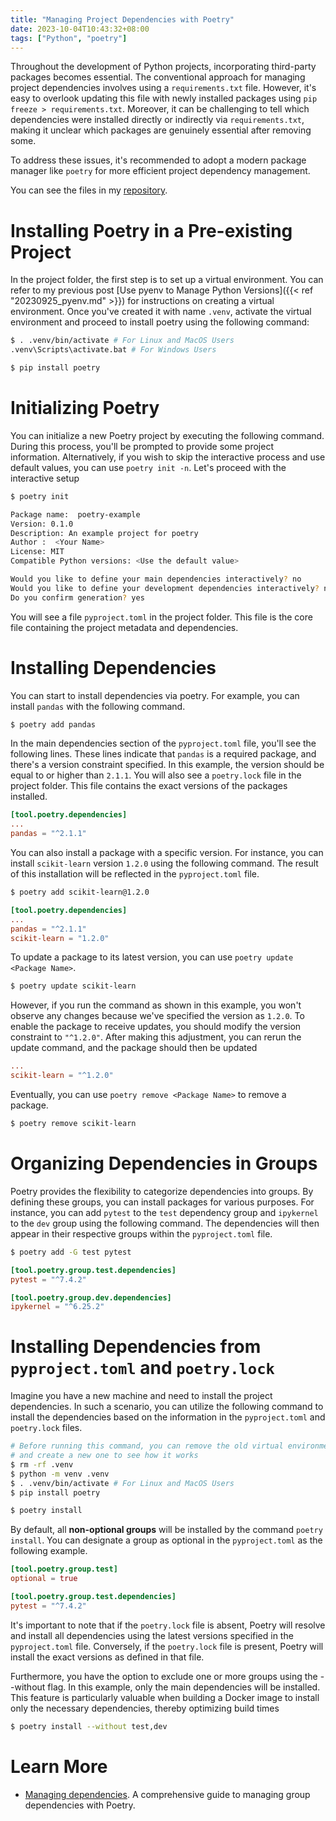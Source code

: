 ```yaml
---
title: "Managing Project Dependencies with Poetry"
date: 2023-10-04T10:43:32+08:00
tags: ["Python", "poetry"]
---
```


Throughout the development of Python projects, incorporating third-party packages becomes essential. The conventional approach for managing project dependencies involves using a `requirements.txt` file. However, it's easy to overlook updating this file with newly installed packages using `pip freeze > requirements.txt`. Moreover, it can be challenging to tell which dependencies were installed directly or indirectly via `requirements.txt`, making it unclear which packages are genuinely essential after removing some.

To address these issues, it's recommended to adopt a modern package manager like `poetry` for more efficient project dependency management.
<!--more-->

You can see the files in my [repository](https://github.com/slchangtw/blog_examples/tree/main/managing_project_dependencies_with_poetry).

# Installing Poetry in a Pre-existing Project

In the project folder, the first step is to set up a virtual environment. You can refer to my previous post [Use pyenv to Manage Python Versions]({{< ref "20230925_pyenv.md" >}}) for instructions on creating a virtual environment. Once you've created it with name `.venv`, activate the virtual environment and proceed to install poetry using the following command:

```bash
$ . .venv/bin/activate # For Linux and MacOS Users
.venv\Scripts\activate.bat # For Windows Users

$ pip install poetry
```

# Initializing Poetry

You can initialize a new Poetry project by executing the following command. During this process, you'll be prompted to provide some project information. Alternatively, if you wish to skip the interactive process and use default values, you can use `poetry init -n`. Let's proceed with the interactive setup

```bash
$ poetry init

Package name:  poetry-example
Version: 0.1.0
Description: An example project for poetry
Author :  <Your Name>
License: MIT
Compatible Python versions: <Use the default value>

Would you like to define your main dependencies interactively? no
Would you like to define your development dependencies interactively? no
Do you confirm generation? yes
```

You will see a file `pyproject.toml`  in the project folder. This file is the core file containing the project metadata and dependencies. 

# Installing Dependencies

You can start to install dependencies via poetry. For example, you can install `pandas` with the following command. 

```bash
$ poetry add pandas
```

In the main dependencies section of the `pyproject.toml` file, you'll see the following lines. These lines indicate that `pandas` is a required package, and there's a version constraint specified. In this example, the version should be equal to or higher than `2.1.1`. You will also see a `poetry.lock` file in the project folder. This file contains the exact versions of the packages installed. 

```toml
[tool.poetry.dependencies]
...
pandas = "^2.1.1"
```

You can also install a package with a specific version. For instance, you can install `scikit-learn` version `1.2.0` using the following command. The result of this installation will be reflected in the `pyproject.toml` file.

```bash
$ poetry add scikit-learn@1.2.0
```

```toml
[tool.poetry.dependencies]
...
pandas = "^2.1.1"
scikit-learn = "1.2.0"
```

To update a package to its latest version, you can use `poetry update <Package Name>`. 

```bash
$ poetry update scikit-learn
```

However, if you run the command as shown in this example, you won't observe any changes because we've specified the version as `1.2.0`. To enable the package to receive updates, you should modify the version constraint to `"^1.2.0"`. After making this adjustment, you can rerun the update command, and the package should then be updated

```toml
...
scikit-learn = "^1.2.0"
```

Eventually, you can use `poetry remove <Package Name>` to remove a package.

```bash
$ poetry remove scikit-learn 
```

# Organizing Dependencies in Groups

Poetry provides the flexibility to categorize dependencies into groups. By defining these groups, you can install packages for various purposes. For instance, you can add `pytest` to the `test` dependency group and `ipykernel` to the `dev` group using the following command. The dependencies will then appear in their respective groups within the `pyproject.toml` file.

```bash 
$ poetry add -G test pytest
```

```toml
[tool.poetry.group.test.dependencies]
pytest = "^7.4.2"

[tool.poetry.group.dev.dependencies]
ipykernel = "^6.25.2"
```


# Installing Dependencies from `pyproject.toml` and `poetry.lock`

Imagine you have a new machine and need to install the project dependencies. In such a scenario, you can utilize the following command to install the dependencies based on the information in the `pyproject.toml` and `poetry.lock` files. 

```bash
# Before running this command, you can remove the old virtual environment 
# and create a new one to see how it works
$ rm -rf .venv
$ python -m venv .venv
$ . .venv/bin/activate # For Linux and MacOS Users
$ pip install poetry

$ poetry install
```

By default, all **non-optional groups** will be installed by the command `poetry install`. You can designate a group as optional in the `pyproject.toml` as the following example.

```toml
[tool.poetry.group.test]
optional = true

[tool.poetry.group.test.dependencies]
pytest = "^7.4.2"
```

It's important to note that if the `poetry.lock` file is absent, Poetry will resolve and install all dependencies using the latest versions specified in the `pyproject.toml` file. Conversely, if the `poetry.lock` file is present, Poetry will install the exact versions as defined in that file.

Furthermore, you have the option to exclude one or more groups using the --without flag. In this example, only the main dependencies will be installed. This feature is particularly valuable when building a Docker image to install only the necessary dependencies, thereby optimizing build times

```bash
$ poetry install --without test,dev
```

# Learn More

- [Managing dependencies](https://python-poetry.org/docs/master/managing-dependencies/). A comprehensive guide to managing group dependencies with Poetry.
